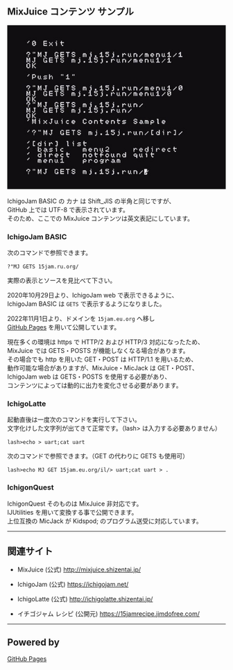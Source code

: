 ## MixJuice コンテンツ サンプル

![画面表示](/screenshot.jpg)

IchigoJam BASIC の カナ は Shift_JIS の半角と同じですが、\
GitHub 上では UTF-8 で表示されています。\
そのため、ここでの MixJuice コンテンツは英文表記にしています。

### IchigoJam BASIC

次のコマンドで参照できます。

```
?"MJ GETS 15jam.ru.org/
```

実際の表示とソースを見比べて下さい。

2020年10月29日より、IchigoJam web で表示できるように、\
IchigoJam BASIC は `GETS` で表示するようになりました。

2022年11月1日より、ドメインを `15jam.eu.org` へ移し\
[GitHub Pages](https://pages.github.com/) を用いて公開しています。

現在多くの環境は https で HTTP/2 および HTTP/3 対応になったため、\
MixJuice では GETS・POSTS が機能しなくなる場合があります。\
その場合でも http を用いた GET・POST は HTTP/1.1 を用いるため、\
動作可能な場合がありますが、MixJuice・MicJack は GET・POST、\
IchigoJam web は GETS・POSTS を使用する必要があり、\
コンテンツによっては動的に出力を変化させる必要があります。

### IchigoLatte

起動直後は一度次のコマンドを実行して下さい。\
文字化けした文字列が出てきて正常です。（lash> は入力する必要ありません）

```
lash>echo > uart;cat uart
```

次のコマンドで参照できます。（GET の代わりに GETS も使用可）

```
lash>echo MJ GET 15jam.eu.org/il/> uart;cat uart > .
```

### IchigonQuest

IchigonQuest そのものは MixJuice 非対応です。\
IJUtilities を用いて変換する事で公開できます。\
上位互換の MicJack が Kidspod; のプログラム送受に対応しています。

___

## 関連サイト

* MixJuice (公式) http://mixjuice.shizentai.jp/
* IchigoJam (公式) https://ichigojam.net/
* IchigoLatte (公式) http://ichigolatte.shizentai.jp/

* イチゴジャム レシピ (公開元) https://15jamrecipe.jimdofree.com/

___

## Powered by

[GitHub Pages](https://pages.github.com/)
